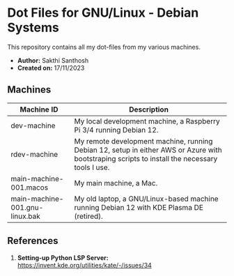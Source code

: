 # Dot Files for GNU/Linux - Debian Systems

This repository contains all my dot-files from my various machines.

- **Author:** Sakthi Santhosh
- **Created on:** 17/11/2023

## Machines

| Machine ID                     | Description                                                                                                                                    |
| ------------------------------ | ---------------------------------------------------------------------------------------------------------------------------------------------- |
| dev-machine                    | My local development machine, a Raspberry Pi 3/4 running Debian 12.                                                                            |
| rdev-machine                   | My remote development machine, running Debian 12, setup in either AWS or Azure with bootstraping scripts to install the necessary tools I use. |
| main-machine-001.macos         | My main machine, a Mac.                                                                                                                        |
| main-machine-001.gnu-linux.bak | My old laptop, a GNU/Linux-based machine running Debian 12 with KDE Plasma DE (retired).                                                       |

## References

1. **Setting-up Python LSP Server:** https://invent.kde.org/utilities/kate/-/issues/34
